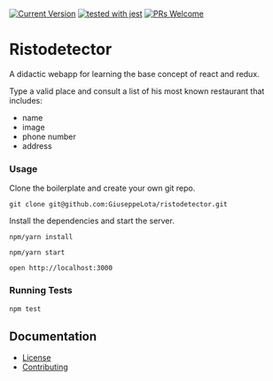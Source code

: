 [![Current Version](https://img.shields.io/npm/v/code.svg)](https://www.npmjs.org/package/code)
[![tested with jest](https://img.shields.io/badge/tested_with-jest-99424f.svg)](https://github.com/facebook/jest)
[![PRs Welcome](https://img.shields.io/badge/PRs-welcome-brightgreen.svg)](https://reactjs.org/docs/how-to-contribute.html#your-first-pull-request)

# Ristodetector

A didactic webapp for learning the base concept of react and redux.

Type a valid place and consult a list of his most known restaurant that includes:
 * name
 * image
 * phone number
 * address 
 

### Usage

Clone the boilerplate and create your own git repo.

```
git clone git@github.com:GiuseppeLota/ristodetector.git
```

Install the dependencies and start the server.

```
npm/yarn install

npm/yarn start

open http://localhost:3000
```

### Running Tests

```bash
npm test
```

## Documentation

* [License](https://github.com/GiuseppeLota/ristodetector/blob/master/LICENSE)
* [Contributing](https://github.com/GiuseppeLota/ristodetector/blob/master/CONTRIBUTING.md)

